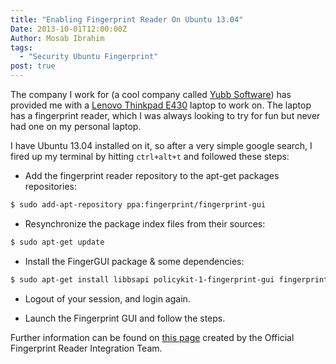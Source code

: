 ```yaml
---
title: "Enabling Fingerprint Reader On Ubuntu 13.04"
Date: 2013-10-01T12:00:00Z
Author: Mosab Ibrahim
tags:
  - "Security Ubuntu Fingerprint"
post: true
---
```


The company I work for (a cool company called [Yubb
Software](http://www.yubb-software.com)) has provided me with a [Lenovo Thinkpad
E430](http://shop.lenovo.com/us/en/laptops/thinkpad/edge-series/e430/index.html)
laptop to work on. The laptop has a fingerprint reader, which I was always
looking to try for fun but never had one on my personal laptop.

I have Ubuntu 13.04 installed on it, so after a very simple google search, I
fired up my terminal by hitting `ctrl+alt+t` and followed these steps:

- Add the fingerprint reader repository to the apt-get packages repositories:

```bash
$ sudo add-apt-repository ppa:fingerprint/fingerprint-gui
```

- Resynchronize the package index files from their sources:

```bash
$ sudo apt-get update
```

- Install the FingerGUI package & some dependencies:

```bash
$ sudo apt-get install libbsapi policykit-1-fingerprint-gui fingerprint-gui
```

- Logout of your session, and login again.

- Launch the Fingerprint GUI and follow the steps.

Further information can be found on [this
page](https://launchpad.net/~fingerprint/+archive/fingerprint-gui) created by
the Official Fingerprint Reader Integration Team.
